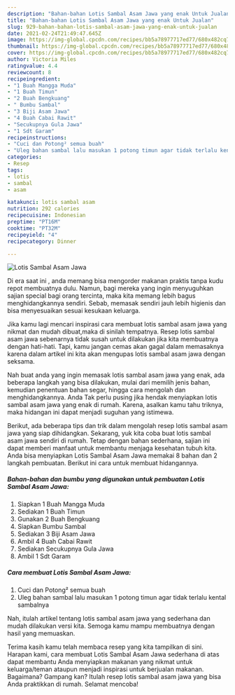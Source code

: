 ```yaml
---
description: "Bahan-bahan Lotis Sambal Asam Jawa yang enak Untuk Jualan"
title: "Bahan-bahan Lotis Sambal Asam Jawa yang enak Untuk Jualan"
slug: 929-bahan-bahan-lotis-sambal-asam-jawa-yang-enak-untuk-jualan
date: 2021-02-24T21:49:47.645Z
image: https://img-global.cpcdn.com/recipes/bb5a78977717ed77/680x482cq70/lotis-sambal-asam-jawa-foto-resep-utama.jpg
thumbnail: https://img-global.cpcdn.com/recipes/bb5a78977717ed77/680x482cq70/lotis-sambal-asam-jawa-foto-resep-utama.jpg
cover: https://img-global.cpcdn.com/recipes/bb5a78977717ed77/680x482cq70/lotis-sambal-asam-jawa-foto-resep-utama.jpg
author: Victoria Miles
ratingvalue: 4.4
reviewcount: 8
recipeingredient:
- "1 Buah Mangga Muda"
- "1 Buah Timun"
- "2 Buah Bengkuang"
- " Bumbu Sambal"
- "3 Biji Asam Jawa"
- "4 Buah Cabai Rawit"
- "Secukupnya Gula Jawa"
- "1 Sdt Garam"
recipeinstructions:
- "Cuci dan Potong² semua buah"
- "Uleg bahan sambal lalu masukan 1 potong timun agar tidak terlalu kental sambalnya"
categories:
- Resep
tags:
- lotis
- sambal
- asam

katakunci: lotis sambal asam 
nutrition: 292 calories
recipecuisine: Indonesian
preptime: "PT16M"
cooktime: "PT32M"
recipeyield: "4"
recipecategory: Dinner

---
```



![Lotis Sambal Asam Jawa](https://img-global.cpcdn.com/recipes/bb5a78977717ed77/680x482cq70/lotis-sambal-asam-jawa-foto-resep-utama.jpg)

Di era  saat ini , anda memang bisa mengorder makanan praktis tanpa kudu repot membuatnya dulu. Namun, bagi mereka yang ingin menyuguhkan sajian special bagi orang tercinta, maka kita memang lebih bagus menghidangkannya sendiri. Sebab, memasak sendiri jauh lebih higienis dan bisa menyesuaikan sesuai kesukaan keluarga.

Jika kamu lagi mencari inspirasi cara membuat lotis sambal asam jawa yang nikmat dan mudah dibuat,maka di sinilah tempatnya. Resep lotis sambal asam jawa  sebenarnya tidak susah untuk dilakukan jika kita membuatnya dengan hati-hati. Tapi, kamu jangan cemas akan gagal dalam memasaknya 
karena dalam artikel ini kita akan mengupas lotis sambal asam jawa dengan seksama.  



Nah buat anda yang ingin memasak lotis sambal asam jawa yang enak, ada beberapa langkah yang bisa dilakukan, mulai dari memilih jenis bahan, kemudian penentuan bahan segar, hingga cara mengolah dan menghidangkannya. Anda Tak perlu pusing jika hendak menyiapkan lotis sambal asam jawa yang enak di rumah. Karena, asalkan kamu  tahu triknya, maka hidangan ini dapat menjadi suguhan yang istimewa.

Berikut, ada beberapa tips dan trik dalam mengolah resep lotis sambal asam jawa yang siap dihidangkan. Sekarang, yuk kita coba buat lotis sambal asam jawa sendiri di rumah. Tetap dengan bahan sederhana, sajian ini dapat memberi manfaat untuk membantu menjaga kesehatan tubuh kita. Anda bisa menyiapkan Lotis Sambal Asam Jawa memakai 8 bahan dan 2 langkah pembuatan. Berikut ini cara untuk membuat hidangannya.

<!--inarticleads1-->

##### Bahan-bahan dan bumbu yang digunakan untuk pembuatan Lotis Sambal Asam Jawa:

1. Siapkan 1 Buah Mangga Muda
1. Sediakan 1 Buah Timun
1. Gunakan 2 Buah Bengkuang
1. Siapkan  Bumbu Sambal
1. Sediakan 3 Biji Asam Jawa
1. Ambil 4 Buah Cabai Rawit
1. Sediakan Secukupnya Gula Jawa
1. Ambil 1 Sdt Garam




<!--inarticleads2-->

##### Cara membuat Lotis Sambal Asam Jawa:

1. Cuci dan Potong² semua buah
1. Uleg bahan sambal lalu masukan 1 potong timun agar tidak terlalu kental sambalnya




Nah, itulah artikel tentang  lotis sambal asam jawa  yang sederhana dan mudah dilakukan versi kita. Semoga kamu mampu membuatnya dengan hasil yang memuaskan. 

Terima kasih kamu telah membaca resep yang kita tampilkan di sini. Harapan kami, cara membuat  Lotis Sambal Asam Jawa sederhana di atas dapat membantu Anda menyiapkan makanan yang nikmat untuk keluarga/teman ataupun menjadi inspirasi untuk berjualan makanan. Bagaimana? Gampang kan? Itulah resep lotis sambal asam jawa yang bisa Anda praktikkan di rumah. Selamat mencoba!

